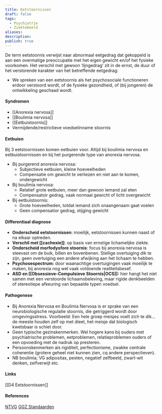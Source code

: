 ```yaml
---
title: Eetstoornissen
draft: false
tags:
  - Psychiatrie
  - Ziektebeeld
aliases: 
description: 
publish: true
---
```



De term eetstoornis verwijst naar abnormaal eetgedrag dat gekoppeld is aan een overmatige preoccupatie met het eigen gewicht en/of het fysieke voorkomen. Het verschil met gewoon ‘lijngedrag’ zit in de ernst, de duur of het verstorende karakter van het betreffende eetgedrag: 

- We spreken van een eetstoornis als het psychosociale functioneren erdoor verstoord wordt, of de fysieke gezondheid, of (bij jongeren) de ontwikkeling geschaad wordt.

#### Syndromen
- [[Anorexia nervosa]]
- [[Boulimia nervosa]]
- [[Eetbuistoornis]]
- Vermijdende/restrictieve voedselinname stoornis

#### Eetbuien
Bij 3 eetstoornissen komen eetbuien voor. Altijd bij boulimia nervosa en eetbuistoornissen en bij het purgerende type van anorexia nervosa. 
- Bij purgerend anorexia nervosa: 
	- Subjectieve eetbuien, kleine hoeveelheden
	- Compensatie om gewicht te verliezen en niet aan te komen, ondergewicht
- Bij boulimia nervosa:
	- Relatief grote eetbuien, meer dan gewoon iemand zal eten
	- Compensatoir gedrag, vaak normaal gewicht of licht overgewicht
- Bij eetbuistoornis:
	- Grote hoeveelheden, totdat iemand zich onaangenaam gaat voelen
	- Geen compensatior gedrag, stijging gewicht


#### Differentiaal diagnose
- **Onderscheid eetstoornissen**: moeilijk, eetstoornissen kunnen naast of na elkaar optreden.
- **Verschil met [[cachexie]]**: op basis van ernstige lichamelijke ziekte.
- **Onderscheid morfodysfore stoornis**: focus bij anorexia nervosa is steevast om de buik, billen en bovenbenen. Stellige overtuiging dik te zijn, geen overtuiging een andere afwijking aan het lichaam te hebben.
- **Psychosespectrum:** door waanachtige overtuigingen vaak moeilijk te maken, bij anorexia nog wel vaak voldoende realiteitsbesef.
- **ASD en [[Obsessieve-Compulsieve Stoornis|OCS]]:** hier hangt het niet samen met een verstoorde lichaamsbeleving, maar rigide denkbeelden of stereotiepe afkeuring van bepaalde typen voedsel.

#### Pathogenese
- Bij Anorexia Nervosa en Boulimia Nervosa is er sprake van een neurobiologische regulatie stoornis, die getriggerd wordt door omgevingsstress.
    Voorbeeld: Een hele groep meisjes voelt zich te dik… de meeste houden zelf op met dieet, het meisje dat biologisch kwetsbaar is schiet door.
- Geen typische gezinskenmerken. Wel hogere kans bij ouders met psychiatrische problemen, eetproblemen, relatieproblemen ouders of een opvoeding met de nadruk op presteren.
- Persoonskenmerken als rigiditeit, perfectionisme, zwakke centrale coherentie (grotere geheel niet kunnen zien, cq andere perspectieven).
- NB boulimia; VG adipositas, pesten, negatief zelfbeeld, zwart-wit denken, zelfverwijt etc.

#### Links
[[D4 Eetstoornissen]]


#### References
[NTVG](https://www.ntvg.nl/artikelen/anorexia-nervosa-en-boulimia-nervosa-iii-somatische-gevolgen-van-purgeren#:~:text=Pati%C3%ABnten%20met%20anorexia%20nervosa%20of,de%20opname%20van%20voeding%20nauwelijks)
[GGZ Standaarden](https://www.ggzstandaarden.nl/zorgstandaarden/eetstoornissen/over-eetstoornissen)